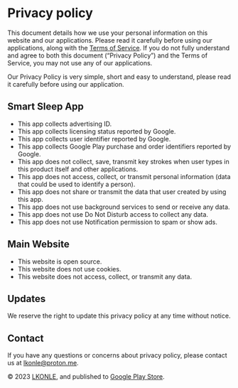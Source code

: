 # Privacy policy
This document details how we use your personal information on this website and our applications. Please read it carefully before using our applications, along with the [Terms of Service](terms.md). If you do not fully understand and agree to both this document (“Privacy Policy”) and the Terms of Service, you may not use any of our applications.

Our Privacy Policy is very simple, short and easy to understand, please read it carefully before using our application.

## Smart Sleep App
- This app collects advertising ID.
- This app collects licensing status reported by Google.
- This app collects user identifier reported by Google.
- This app collects Google Play purchase and order identifiers reported by Google.
- This app does not collect, save, transmit key strokes when user types in this product itself and other applications.
- This app does not access, collect, or transmit personal information (data that could be used to identify a person).
- This app does not share or transmit the data that user created by using this app.
- This app does not use background services to send or receive any data.
- This app does not use Do Not Disturb access to collect any data.
- This app does not use Notification permission to spam or show ads.

## Main Website
- This website is open source.
- This website does not use cookies.
- This website does not access, collect, or transmit any data.

## Updates
We reserve the right to update this privacy policy at any time without notice. 

## Contact
If you have any questions or concerns about privacy policy, please contact us at [lkonle@proton.me](mailto:lkonle@proton.me).

© 2023 [LKONLE](mailto:lkonle@proton.me), and published to [Google Play Store](https://play.google.com/store/apps/details?id=com.lkonlesoft.smartsleep).
